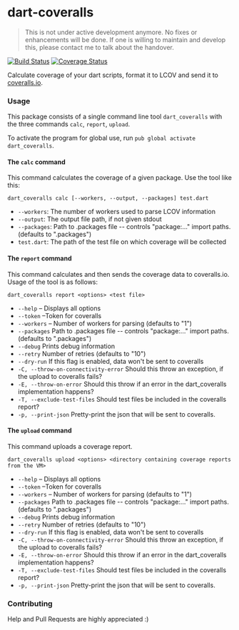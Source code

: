 dart-coveralls
==============
> This is not under active development anymore. No fixes or enhancements will be done.
> If one is willing to maintain and develop this, please contact me to talk about the
> handover.

[![Build Status](https://travis-ci.org/duse-io/dart-coveralls.svg?branch=master)](https://travis-ci.org/duse-io/dart-coveralls) [![Coverage Status](https://coveralls.io/repos/duse-io/dart-coveralls/badge.svg)](https://coveralls.io/r/duse-io/dart-coveralls)

Calculate coverage of your dart scripts, format it to LCOV and send it to
[coveralls.io](https://coveralls.io/).

### Usage
This package consists of a single command line tool `dart_coveralls` with
the three commands `calc`, `report`, `upload`.

To activate the program for global use, run `pub global activate dart_coveralls`.

#### The `calc` command
This command calculates the coverage of a given package. Use the tool like this:

```
dart_coveralls calc [--workers, --output, --packages] test.dart
```

* `--workers`: The number of workers used to parse LCOV information
* `--output`: The output file path, if not given stdout
* `--packages`: Path to .packages file -- controls "package:..." import paths.
  (defaults to ".packages")
* `test.dart`: The path of the test file on which coverage will be collected

#### The `report` command
This command calculates and then sends the coverage data to coveralls.io. Usage
of the tool is as follows:

```
dart_coveralls report <options> <test file>
```

* `--help` – Displays all options
* `--token` –Token for coveralls
* `--workers` – Number of workers for parsing
  (defaults to "1")
* `--packages` Path to .packages file -- controls "package:..." import paths.
  (defaults to ".packages")
* `--debug` Prints debug information
* `--retry` Number of retries
  (defaults to "10")
* `--dry-run` If this flag is enabled, data won't be sent to coveralls
* `-C, --throw-on-connectivity-error`
  Should this throw an exception, if the upload to coveralls fails?
* `-E, --throw-on-error`
  Should this throw if an error in the dart_coveralls implementation happens?
* `-T, --exclude-test-files`
  Should test files be included in the coveralls report?
* `-p, --print-json`
  Pretty-print the json that will be sent to coveralls.

#### The `upload` command
This command uploads a coverage report.

```
dart_coveralls upload <options> <directory containing coverage reports from the VM>
```

* `--help` – Displays all options
* `--token` –Token for coveralls
* `--workers` – Number of workers for parsing
  (defaults to "1")
* `--packages` Path to .packages file -- controls "package:..." import paths.
  (defaults to ".packages")
* `--debug` Prints debug information
* `--retry` Number of retries
  (defaults to "10")
* `--dry-run` If this flag is enabled, data won't be sent to coveralls
* `-C, --throw-on-connectivity-error`
  Should this throw an exception, if the upload to coveralls fails?
* `-E, --throw-on-error`
  Should this throw if an error in the dart_coveralls implementation happens?
* `-T, --exclude-test-files`
  Should test files be included in the coveralls report?
* `-p, --print-json`
  Pretty-print the json that will be sent to coveralls.

### Contributing

Help and Pull Requests are highly appreciated :)
